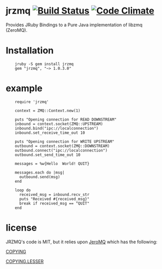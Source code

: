 jrzmq [![Build Status](https://secure.travis-ci.org/outcastgeek/jrzmq.png?branch=master)](http://travis-ci.org/outcastgeek/jrzmq)
      [![Code Climate](https://codeclimate.com/github/outcastgeek/jrzmq.png)](https://codeclimate.com/github/outcastgeek/jrzmq)
=====
Provides JRuby Bindings to a Pure Java implementation of libzmq (ZeroMQ).

Installation
============

        jruby -S gem install jrzmq
        gem "jrzmq", "~> 1.0.3.0"

example
=======

        require 'jrzmq'

        context = ZMQ::Context.new(1)

        puts "Opening connection for READ DOWNSTREAM"
        inbound = context.socket(ZMQ::UPSTREAM)
        inbound.bind("ipc://localconnection")
        inbound.set_receive_time_out 10

        puts "Opening connection for WRITE UPSTREAM"
        outbound = context.socket(ZMQ::DOWNSTREAM)
        outbound.connect("ipc://localconnection")
        outbound.set_send_time_out 10

        messages = %w{Hello  World! QUIT}
        
        messages.each do |msg|
          outbound.send(msg)
        end
          
        loop do
          received_msg = inbound.recv_str
          puts "Received #{received_msg}"
          break if received_msg == "QUIT"
        end

license
=======

JRZMQ's code is MIT, but it relies upon [JeroMQ](https://github.com/zeromq/jeromq "JeroMQ") which has the following:

[COPYING](https://github.com/zeromq/jeromq/blob/master/COPYING "COPYING")

[COPYING.LESSER](https://github.com/zeromq/jeromq/blob/master/COPYING.LESSER "COPYING.LESSER")

